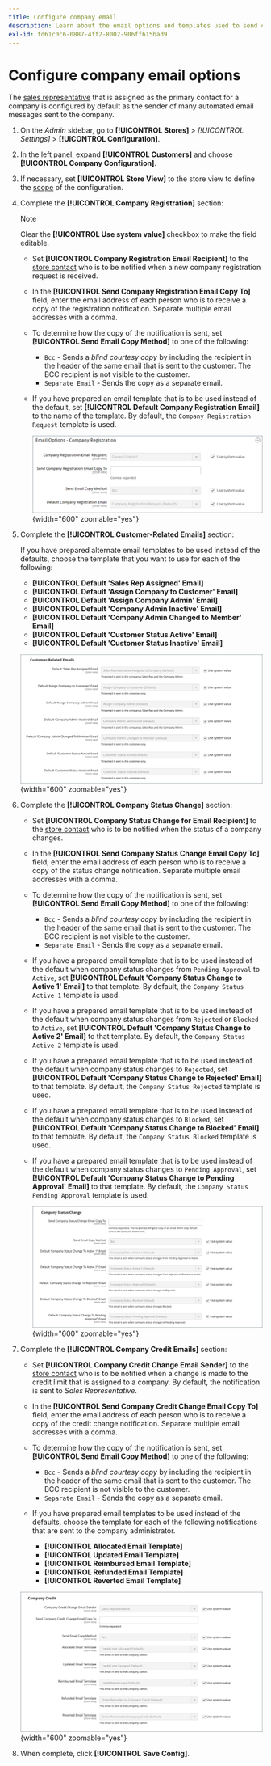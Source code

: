 ```yaml
---
title: Configure company email
description: Learn about the email options and templates used to send communications for company accounts.
exl-id: fd61c0c6-0887-4ff2-8002-906ff615bad9
---
```

# Configure company email options

The [sales representative](account-company-manage.md) that is assigned as the primary contact for a company is configured by default as the sender of many automated email messages sent to the company.

1. On the _Admin_ sidebar, go to **[!UICONTROL Stores]** > _[!UICONTROL Settings]_ > **[!UICONTROL Configuration]**.

1. In the left panel, expand **[!UICONTROL Customers]** and choose **[!UICONTROL Company Configuration]**.

1. If necessary, set **[!UICONTROL Store View]** to the store view to define the [scope](../getting-started/websites-stores-views.md#scope-settings) of the configuration.

1. Complete the **[!UICONTROL Company Registration]** section:

   >[!NOTE]
   >
   >Clear the **[!UICONTROL Use system value]** checkbox to make the field editable.

   - Set **[!UICONTROL Company Registration Email Recipient]** to the [store contact](../getting-started/store-details.md#store-email-addresses) who is to be notified when a new company registration request is received.

   - In the **[!UICONTROL Send Company Registration Email Copy To]** field, enter the email address of each person who is to receive a copy of the registration notification. Separate multiple email addresses with a comma.

   - To determine how the copy of the notification is sent, set **[!UICONTROL Send Email Copy Method]** to one of the following:

      - `Bcc` - Sends a _blind courtesy copy_ by including the recipient in the header of the same email that is sent to the customer. The BCC recipient is not visible to the customer.
      - `Separate Email` - Sends the copy as a separate email.

   - If you have prepared an email template that is to be used instead of the default, set **[!UICONTROL Default Company Registration Email]** to the name of the template. By default, the `Company Registration Request` template is used.

      ![Customers configuration - company registration](./assets/company-email-options-company-registration.png){width="600" zoomable="yes"}

1. Complete the **[!UICONTROL Customer-Related Emails]** section:

   If you have prepared alternate email templates to be used instead of the defaults, choose the template that you want to use for each of the following:

   - **[!UICONTROL Default 'Sales Rep Assigned' Email]**
   - **[!UICONTROL Default 'Assign Company to Customer' Email]**
   - **[!UICONTROL Default 'Assign Company Admin' Email]**
   - **[!UICONTROL Default 'Company Admin Inactive' Email]**
   - **[!UICONTROL Default 'Company Admin Changed to Member' Email]**
   - **[!UICONTROL Default 'Customer Status Active' Email]**
   - **[!UICONTROL Default 'Customer Status Inactive' Email]**

   ![Customers configuration - customer related emails](./assets/company-email-options-customer-related-emails.png){width="600" zoomable="yes"}

1. Complete the **[!UICONTROL Company Status Change]** section:

   - Set **[!UICONTROL Company Status Change for Email Recipient]** to the [store contact](../getting-started/store-details.md#store-email-addresses) who is to be notified when the status of a company changes.

   - In the **[!UICONTROL Send Company Status Change Email Copy To]** field, enter the email address of each person who is to receive a copy of the status change notification. Separate multiple email addresses with a comma.

   - To determine how the copy of the notification is sent, set **[!UICONTROL Send Email Copy Method]** to one of the following:

      - `Bcc` - Sends a _blind courtesy copy_ by including the recipient in the header of the same email that is sent to the customer. The BCC recipient is not visible to the customer.
      - `Separate Email` - Sends the copy as a separate email.

   - If you have a prepared email template that is to be used instead of the default when company status changes from `Pending Approval` to `Active`, set **[!UICONTROL Default 'Company Status Change to Active 1' Email]** to that template. By default, the `Company Status Active 1` template is used.

   - If you have a prepared email template that is to be used instead of the default when company status changes from `Rejected` or `Blocked` to `Active`, set **[!UICONTROL Default 'Company Status Change to Active 2' Email]** to that template. By default, the `Company Status Active 2` template is used.

   - If you have a prepared email template that is to be used instead of the default when company status changes to `Rejected`, set **[!UICONTROL Default 'Company Status Change to Rejected' Email]** to that template. By default, the `Company Status Rejected` template is used.

   - If you have a prepared email template that is to be used instead of the default when company status changes to `Blocked`, set **[!UICONTROL Default 'Company Status Change to Blocked' Email]** to that template. By default, the `Company Status Blocked` template is used.

   - If you have a prepared email template that is to be used instead of the default when company status changes to `Pending Approval`, set **[!UICONTROL Default 'Company Status Change to Pending Approval' Email]** to that template. By default, the `Company Status Pending Approval` template is used.

      ![Customers configuration - company status change](./assets/company-email-options-company-status-change.png){width="600" zoomable="yes"}

1. Complete the **[!UICONTROL Company Credit Emails]** section:

   - Set **[!UICONTROL Company Credit Change Email Sender]** to the [store contact](../getting-started/store-details.md#store-email-addresses) who is to be notified when a change is made to the credit limit that is assigned to a company. By default, the notification is sent to _Sales Representative_.

   - In the **[!UICONTROL Send Company Credit Change Email Copy To]** field, enter the email address of each person who is to receive a copy of the credit change notification. Separate multiple email addresses with a comma.

   - To determine how the copy of the notification is sent, set **[!UICONTROL Send Email Copy Method]** to one of the following:

      - `Bcc` - Sends a _blind courtesy copy_ by including the recipient in the header of the same email that is sent to the customer. The BCC recipient is not visible to the customer.
      - `Separate Email` - Sends the copy as a separate email.

   - If you have prepared email templates to be used instead of the defaults, choose the template for each of the following notifications that are sent to the company administrator.

      - **[!UICONTROL Allocated Email Template]**
      - **[!UICONTROL Updated Email Template]**
      - **[!UICONTROL Reimbursed Email Template]**
      - **[!UICONTROL Refunded Email Template]**
      - **[!UICONTROL Reverted Email Template]**

    ![Customers configuration - company credit emails](./assets/company-email-options-company-credit.png){width="600" zoomable="yes"}

1. When complete, click **[!UICONTROL Save Config]**.
